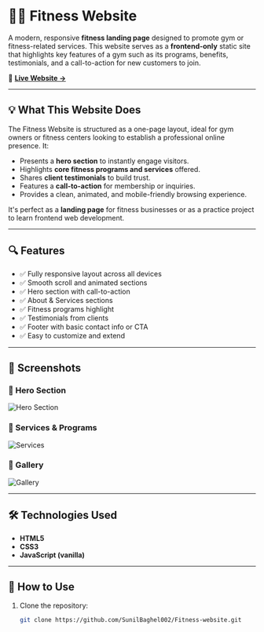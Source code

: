 # 🏋️‍♂️ Fitness Website

A modern, responsive **fitness landing page** designed to promote gym or fitness-related services. This website serves as a **frontend-only** static site that highlights key features of a gym such as its programs, benefits, testimonials, and a call-to-action for new customers to join.

🚀 **[Live Website →](https://fitness-website-topaz-pi.vercel.app/)**

---

## 💡 What This Website Does

The Fitness Website is structured as a one-page layout, ideal for gym owners or fitness centers looking to establish a professional online presence. It:

- Presents a **hero section** to instantly engage visitors.
- Highlights **core fitness programs and services** offered.
- Shares **client testimonials** to build trust.
- Features a **call-to-action** for membership or inquiries.
- Provides a clean, animated, and mobile-friendly browsing experience.

It's perfect as a **landing page** for fitness businesses or as a practice project to learn frontend web development.

---

## 🔍 Features

- ✅ Fully responsive layout across all devices
- ✅ Smooth scroll and animated sections
- ✅ Hero section with call-to-action
- ✅ About & Services sections
- ✅ Fitness programs highlight
- ✅ Testimonials from clients
- ✅ Footer with basic contact info or CTA
- ✅ Easy to customize and extend

---

## 📸 Screenshots


### 🔼 Hero Section
![Hero Section](./images/home.png)

### 💪 Services & Programs
![Services](./images/services.png)

### 📸 Gallery
![Gallery](./images/gallery.png)

---

## 🛠️ Technologies Used

- **HTML5**
- **CSS3**
- **JavaScript (vanilla)**

---

## 📂 How to Use

1. Clone the repository:
   ```bash
   git clone https://github.com/SunilBaghel002/Fitness-website.git
